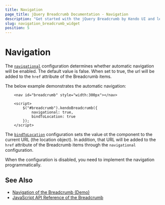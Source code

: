 ```yaml
---
title: Navigation
page_title: jQuery Breadcrumb Documentation - Navigation
description: "Get started with the jQuery Breadcrumb by Kendo UI and learn how to use the Navigation configuration of the component."
slug: navigation_breadcrumb_widget
position: 5
---
```


# Navigation

The [`navigational`](/api/javascript/ui/breadcrumb/configuration/navigational) configuration determines whether automatic navigation will be enabled. The default value is false. When set to true, the url will be added to the `href` attribute of the Breadcrumb items.

The below example demonstrates the automatic navigation:

```dojo
    <nav id="breadcrumb" style="width:300px"></nav>

    <script>
        $("#breadcrumb").kendoBreadcrumb({
            navigational: true,
            bindToLocation: true
        });
    </script>
```

The [`bindToLocation`](/api/javascript/ui/breadcrumb/configuration/bindtolocation) configuration sets the value ot the component to the current URL (the location object). In addition, that URL will be added to the `href` attribute of the Breadcrumb items through the `navigational` configuration.

When the configuration is disabled, you need to implement the navigation programmatically.

## See Also

* [Navigation of the Breadcrumb (Demo)](https://demos.telerik.com/kendo-ui/breadcrumb/navigation)
* [JavaScript API Reference of the Breadcrumb](/api/javascript/ui/breadcrumb)
